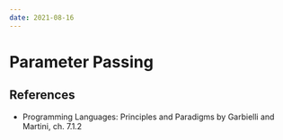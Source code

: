 ```yaml
---
date: 2021-08-16
---
```


# Parameter Passing

## References

- Programming Languages: Principles and Paradigms by Garbielli and Martini, ch. 7.1.2
